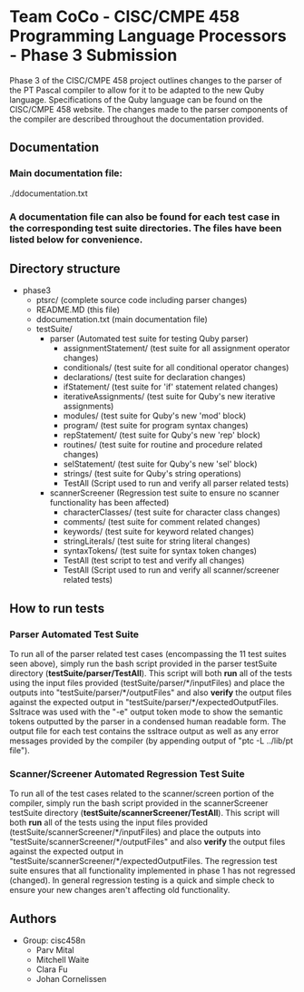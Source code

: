 # Team CoCo - CISC/CMPE 458 Programming Language Processors - Phase 3 Submission
Phase 3 of the CISC/CMPE 458 project outlines changes to the parser of the PT Pascal compiler to allow for it to be adapted to the new Quby language. Specifications of the Quby language can be found on the CISC/CMPE 458 website. The changes made to the parser components of the compiler are described throughout the documentation provided.

## Documentation
### Main documentation file:
./ddocumentation.txt
### A documentation file can also be found for each test case in the corresponding test suite directories. The files have been listed below for convenience.
                                                                                 
                                                                   
                                                                   
                                                                 
                                                                                   
                                                         
                                                         
                                                                   
                                                           
                                                                   
                                                         

## Directory structure
* phase3
   * ptsrc/ (complete source code including parser changes)
   * README.MD (this file)
   * ddocumentation.txt (main documentation file)
   * testSuite/
      * parser (Automated test suite for testing Quby parser)
	    * assignmentStatement/ (test suite for all assignment operator changes)
        * conditionals/ (test suite for all conditional operator changes)
        * declarations/ (test suite for declaration changes)
        * ifStatement/ (test suite for 'if' statement related changes)
		* iterativeAssignments/ (test suite for Quby's new iterative assignments)
		* modules/ (test suite for Quby's new 'mod' block)
		* program/ (test suite for program syntax changes)
		* repStatement/ (test suite for Quby's new 'rep' block)
		* routines/ (test suite for routine and procedure related changes)
		* selStatement/ (test suite for Quby's new 'sel' block)
		* strings/ (test suite for Quby's string operations)
		* TestAll (Script used to run and verify all parser related tests)
      * scannerScreener (Regression test suite to ensure no scanner functionality has been affected)
        * characterClasses/ (test suite for character class changes)
        * comments/ (test suite for comment related changes)
        * keywords/ (test suite for keyword related changes)
        * stringLiterals/ (test suite for string literal changes)
        * syntaxTokens/ (test suite for syntax token changes)
        * TestAll (test script to test and verify all changes)
		* TestAll (Script used to run and verify all scanner/screener related tests)

## How to run tests
### Parser Automated Test Suite
To run all of the parser related test cases (encompassing the 11 test suites seen above), simply run the bash script provided in the parser testSuite directory (**testSuite/parser/TestAll**). This script will both **run** all of the tests using the input files provided (testSuite/parser/\*/inputFiles) and place the outputs into "testSuite/parser/\*/outputFiles" and also **verify** the output files against the expected output in "testSuite/parser/\*/expectedOutputFiles.
Ssltrace was used with the "-e" output token mode to show the semantic tokens outputted by the parser in a condensed human readable form.
The output file for each test contains the ssltrace output as well as any error messages provided by the compiler (by appending output of "ptc -L ../lib/pt file").
### Scanner/Screener Automated Regression Test Suite
To run all of the test cases related to the scanner/screen portion of the compiler, simply run the bash script provided in the scannerScreener testSuite directory (**testSuite/scannerScreener/TestAll**). This script will both **run** all of the tests using the input files provided (testSuite/scannerScreener/\*/inputFiles) and place the outputs into "testSuite/scannerScreener/\*/outputFiles" and also **verify** the output files against the expected output in "testSuite/scannerScreener/\*/expectedOutputFiles.
The regression test suite ensures that all functionality implemented in phase 1 has not regressed (changed). In general regression testing is a quick and simple check to ensure your new changes aren't affecting old functionality.

## Authors
* Group: cisc458n
   * Parv Mital
   * Mitchell Waite
   * Clara Fu
   * Johan Cornelissen

